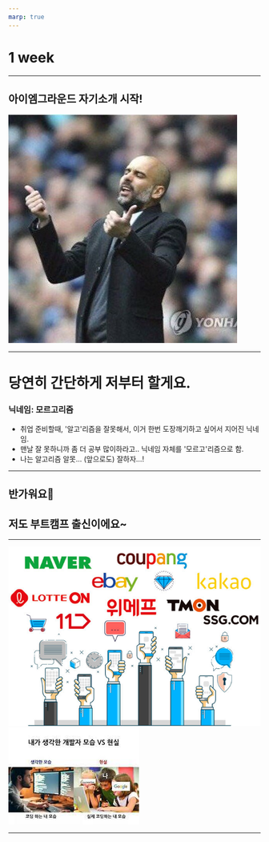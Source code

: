 ```yaml
---
marp: true
---
```


# 1 week

---

## 아이엠그라운드 자기소개 시작!

![](../../../../attachments/2023-01-04-18-16-30.png)

---

# 당연히 간단하게 저부터 할게요.

### 닉네임: 모르고리즘

- 취업 준비할때, '알고'리즘을 잘못해서, 이거 한번 도장깨기하고 싶어서 지어진 닉네임.
- 맨날 잘 못하니까 좀 더 공부 많이하라고.. 닉네임 자체를 '모르고'리즘으로 함.
- 나는 알고리즘 알못... (앞으로도) 잘하자...!

---

## 반가워요👋

## 저도 부트캠프 출신이에요~

---

![bg w:80%](../../../../attachments/2023-01-04-19-02-27.png)
![bg w:90%](../../../../attachments/2023-01-04-18-35-40.png)

---

<style>

    </style>
